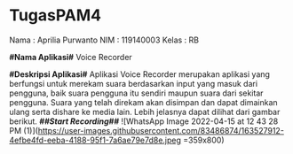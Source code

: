 # TugasPAM4
Nama  : Aprilia Purwanto
NIM   : 119140003
Kelas : RB

**#Nama Aplikasi#**
Voice Recorder

**#Deskripsi Aplikasi#**
Aplikasi Voice Recorder merupakan aplikasi yang berfungsi untuk merekam suara berdasarkan input yang masuk dari pengguna,
baik suara pengguna itu sendiri maupun suara dari sekitar pengguna. Suara yang telah direkam akan disimpan dan dapat dimainkan
ulang serta dishare ke media lain. Lebih jelasnya dapat dilihat dari gambar berikut.
_**##Start Recording##**_
![WhatsApp Image 2022-04-15 at 12 43 28 PM (1)](https://user-images.githubusercontent.com/83486874/163527912-4efbe4fd-eeba-4188-95f1-7a6ae79e7d8e.jpeg =359x800)
